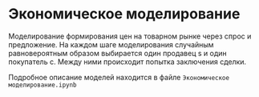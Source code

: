 # Экономическое моделирование
Моделирование формирования цен на товарном рынке через спрос и предложение.
На каждом шаге моделирования случайным равновероятным образом выбирается один продавец s и один покупатель c. Между ними происходит попытка заключения сделки.


Подробное описание моделей находится в файле `Экономическое моделирование.ipynb`
